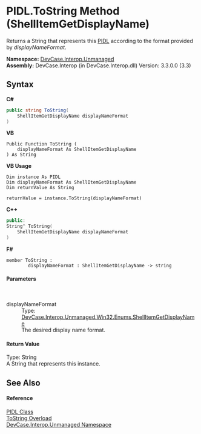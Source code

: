 # PIDL.ToString Method (ShellItemGetDisplayName)
 

Returns a String that represents this <a href="T_DevCase_Interop_Unmanaged_PIDL">PIDL</a> according to the format provided by *displayNameFormat*.

**Namespace:**&nbsp;<a href="N_DevCase_Interop_Unmanaged">DevCase.Interop.Unmanaged</a><br />**Assembly:**&nbsp;DevCase.Interop (in DevCase.Interop.dll) Version: 3.3.0.0 (3.3)

## Syntax

**C#**<br />
``` C#
public string ToString(
	ShellItemGetDisplayName displayNameFormat
)
```

**VB**<br />
``` VB
Public Function ToString ( 
	displayNameFormat As ShellItemGetDisplayName
) As String
```

**VB Usage**<br />
``` VB Usage
Dim instance As PIDL
Dim displayNameFormat As ShellItemGetDisplayName
Dim returnValue As String

returnValue = instance.ToString(displayNameFormat)
```

**C++**<br />
``` C++
public:
String^ ToString(
	ShellItemGetDisplayName displayNameFormat
)
```

**F#**<br />
``` F#
member ToString : 
        displayNameFormat : ShellItemGetDisplayName -> string 

```


#### Parameters
&nbsp;<dl><dt>displayNameFormat</dt><dd>Type: <a href="T_DevCase_Interop_Unmanaged_Win32_Enums_ShellItemGetDisplayName">DevCase.Interop.Unmanaged.Win32.Enums.ShellItemGetDisplayName</a><br />The desired display name format.</dd></dl>

#### Return Value
Type: String<br />A String that represents this instance.

## See Also


#### Reference
<a href="T_DevCase_Interop_Unmanaged_PIDL">PIDL Class</a><br /><a href="Overload_DevCase_Interop_Unmanaged_PIDL_ToString">ToString Overload</a><br /><a href="N_DevCase_Interop_Unmanaged">DevCase.Interop.Unmanaged Namespace</a><br />